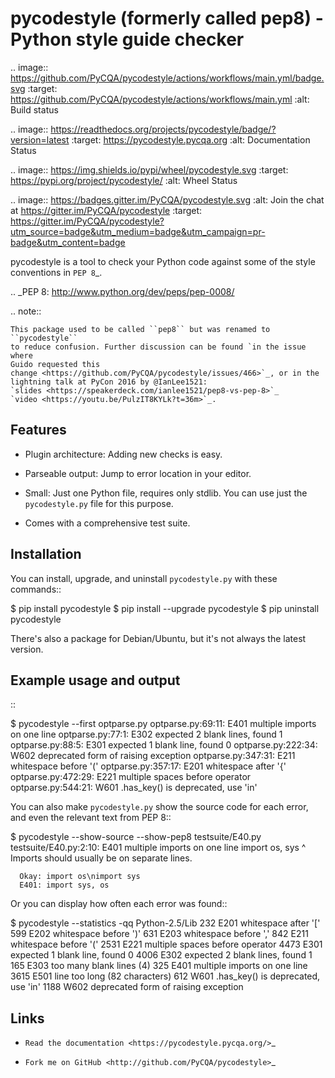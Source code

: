pycodestyle (formerly called pep8) - Python style guide checker
===============================================================

.. image:: https://github.com/PyCQA/pycodestyle/actions/workflows/main.yml/badge.svg
   :target: https://github.com/PyCQA/pycodestyle/actions/workflows/main.yml
   :alt: Build status

.. image:: https://readthedocs.org/projects/pycodestyle/badge/?version=latest
    :target: https://pycodestyle.pycqa.org
    :alt: Documentation Status

.. image:: https://img.shields.io/pypi/wheel/pycodestyle.svg
   :target: https://pypi.org/project/pycodestyle/
   :alt: Wheel Status

.. image:: https://badges.gitter.im/PyCQA/pycodestyle.svg
   :alt: Join the chat at https://gitter.im/PyCQA/pycodestyle
   :target: https://gitter.im/PyCQA/pycodestyle?utm_source=badge&utm_medium=badge&utm_campaign=pr-badge&utm_content=badge

pycodestyle is a tool to check your Python code against some of the style
conventions in `PEP 8`_.

.. _PEP 8: http://www.python.org/dev/peps/pep-0008/

.. note::

    This package used to be called ``pep8`` but was renamed to ``pycodestyle``
    to reduce confusion. Further discussion can be found `in the issue where
    Guido requested this
    change <https://github.com/PyCQA/pycodestyle/issues/466>`_, or in the
    lightning talk at PyCon 2016 by @IanLee1521:
    `slides <https://speakerdeck.com/ianlee1521/pep8-vs-pep-8>`_
    `video <https://youtu.be/PulzIT8KYLk?t=36m>`_.

Features
--------

* Plugin architecture: Adding new checks is easy.

* Parseable output: Jump to error location in your editor.

* Small: Just one Python file, requires only stdlib. You can use just
  the ``pycodestyle.py`` file for this purpose.

* Comes with a comprehensive test suite.

Installation
------------

You can install, upgrade, and uninstall ``pycodestyle.py`` with these commands::

  $ pip install pycodestyle
  $ pip install --upgrade pycodestyle
  $ pip uninstall pycodestyle

There's also a package for Debian/Ubuntu, but it's not always the
latest version.

Example usage and output
------------------------

::

  $ pycodestyle --first optparse.py
  optparse.py:69:11: E401 multiple imports on one line
  optparse.py:77:1: E302 expected 2 blank lines, found 1
  optparse.py:88:5: E301 expected 1 blank line, found 0
  optparse.py:222:34: W602 deprecated form of raising exception
  optparse.py:347:31: E211 whitespace before '('
  optparse.py:357:17: E201 whitespace after '{'
  optparse.py:472:29: E221 multiple spaces before operator
  optparse.py:544:21: W601 .has_key() is deprecated, use 'in'

You can also make ``pycodestyle.py`` show the source code for each error, and
even the relevant text from PEP 8::

  $ pycodestyle --show-source --show-pep8 testsuite/E40.py
  testsuite/E40.py:2:10: E401 multiple imports on one line
  import os, sys
           ^
      Imports should usually be on separate lines.

      Okay: import os\nimport sys
      E401: import sys, os


Or you can display how often each error was found::

  $ pycodestyle --statistics -qq Python-2.5/Lib
  232     E201 whitespace after '['
  599     E202 whitespace before ')'
  631     E203 whitespace before ','
  842     E211 whitespace before '('
  2531    E221 multiple spaces before operator
  4473    E301 expected 1 blank line, found 0
  4006    E302 expected 2 blank lines, found 1
  165     E303 too many blank lines (4)
  325     E401 multiple imports on one line
  3615    E501 line too long (82 characters)
  612     W601 .has_key() is deprecated, use 'in'
  1188    W602 deprecated form of raising exception

Links
-----

* `Read the documentation <https://pycodestyle.pycqa.org/>`_

* `Fork me on GitHub <http://github.com/PyCQA/pycodestyle>`_
